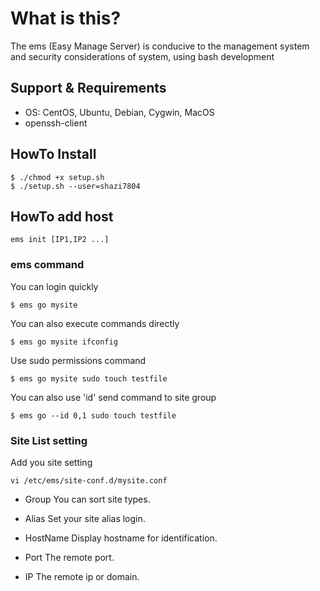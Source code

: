 # What is this?
 The ems (Easy Manage Server) is conducive to the management system and security considerations of system, using bash development

## Support & Requirements
- OS: CentOS, Ubuntu, Debian, Cygwin, MacOS
- openssh-client


## HowTo Install
```
$ ./chmod +x setup.sh
$ ./setup.sh --user=shazi7804
```

## HowTo add host
```
ems init [IP1,IP2 ...]
```

### ems command
You can login quickly
```
$ ems go mysite
```

You can also execute commands directly
```
$ ems go mysite ifconfig
```

Use sudo permissions command
```
$ ems go mysite sudo touch testfile
```

You can also use 'id' send command to site group
```
$ ems go --id 0,1 sudo touch testfile
```


### Site List setting
Add you site setting
```
vi /etc/ems/site-conf.d/mysite.conf
```

- Group
You can sort site types. 

- Alias
Set your site alias login.

- HostName
Display hostname for identification.

- Port
The remote port.

- IP
The remote ip or domain.
